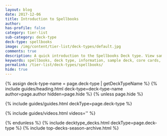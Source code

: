 ```yaml
---
layout: blog
date: 2017-12-06
title: Introduction to Spellbooks
author: 
has-profile: false
category: tier-list
sub-category: deck-type
deck-type: spellbooks
image: /img/content/tier-list/deck-types/default.jpg
comments: true
description: A quick introduction to the Spellbooks Deck type. View sample Deck, core cards, tech cards, quick tips, guides, videos and other information.
keywords: spellbooks, deck type, information, sample deck, core cards, tech cards, quick tips, guides, videos
permalink: /tier-list/deck-types/spellbooks/
hide: true
---
```


{% assign deck-type-name = page.deck-type | getDeckTypeName %}
{% include guides/heading.html deck-type=deck-type-name author=page.author hidden=page.hide %}
{% unless page.hide %}

<!-- CONTENT GOES HERE -->

{% include guides/guides.html deckType=page.deck-type %}

{% include guides/videos.html videos='' %}

{% endunless %}
{% include decktype_decks.html deckType=page.deck-type %}
{% include top-decks-season-archive.html %}